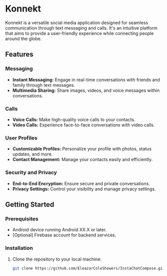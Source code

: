 # Konnekt

Konnekt is a versatile social media application designed for seamless communication through text messaging and calls. It's an intuitive platform that aims to provide a user-friendly experience while connecting people around the globe.

## Features

### Messaging
- **Instant Messaging:** Engage in real-time conversations with friends and family through text messages.
- **Multimedia Sharing:** Share images, videos, and voice messages within conversations.

### Calls
- **Voice Calls:** Make high-quality voice calls to your contacts.
- **Video Calls:** Experience face-to-face conversations with video calls.

### User Profiles
- **Customizable Profiles:** Personalize your profile with photos, status updates, and more.
- **Contact Management:** Manage your contacts easily and efficiently.

### Security and Privacy
- **End-to-End Encryption:** Ensure secure and private conversations.
- **Privacy Settings:** Control your visibility and manage privacy settings.

## Getting Started

### Prerequisites
- Android device running Android XX.X or later.
- [Optional] Firebase account for backend services.

### Installation
1. Clone the repository to your local machine:
   ```bash
   git clone https://github.com/EleazarColeShowers/InstaChatCompose.git
